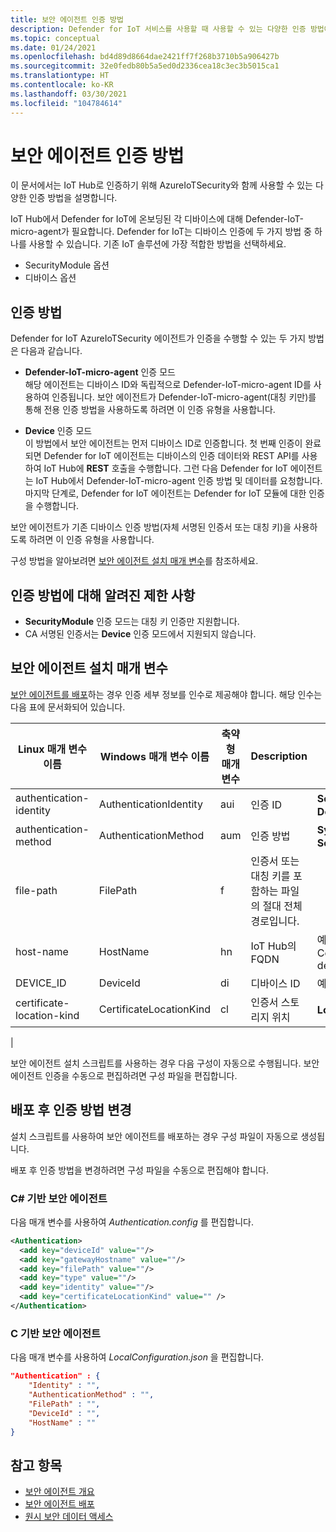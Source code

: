 ```yaml
---
title: 보안 에이전트 인증 방법
description: Defender for IoT 서비스를 사용할 때 사용할 수 있는 다양한 인증 방법에 대해 알아봅니다.
ms.topic: conceptual
ms.date: 01/24/2021
ms.openlocfilehash: bd4d89d8664dae2421ff7f268b3710b5a906427b
ms.sourcegitcommit: 32e0fedb80b5a5ed0d2336cea18c3ec3b5015ca1
ms.translationtype: HT
ms.contentlocale: ko-KR
ms.lasthandoff: 03/30/2021
ms.locfileid: "104784614"
---
```

# <a name="security-agent-authentication-methods"></a>보안 에이전트 인증 방법

이 문서에서는 IoT Hub로 인증하기 위해 AzureIoTSecurity와 함께 사용할 수 있는 다양한 인증 방법을 설명합니다.

IoT Hub에서 Defender for IoT에 온보딩된 각 디바이스에 대해 Defender-IoT-micro-agent가 필요합니다. Defender for IoT는 디바이스 인증에 두 가지 방법 중 하나를 사용할 수 있습니다. 기존 IoT 솔루션에 가장 적합한 방법을 선택하세요.

- SecurityModule 옵션
- 디바이스 옵션

## <a name="authentication-methods"></a>인증 방법

Defender for IoT AzureIoTSecurity 에이전트가 인증을 수행할 수 있는 두 가지 방법은 다음과 같습니다.

- **Defender-IoT-micro-agent** 인증 모드<br>
해당 에이전트는 디바이스 ID와 독립적으로 Defender-IoT-micro-agent ID를 사용하여 인증됩니다.
보안 에이전트가 Defender-IoT-micro-agent(대칭 키만)를 통해 전용 인증 방법을 사용하도록 하려면 이 인증 유형을 사용합니다.

- **Device** 인증 모드<br>
이 방법에서 보안 에이전트는 먼저 디바이스 ID로 인증합니다. 첫 번째 인증이 완료되면 Defender for IoT 에이전트는 디바이스의 인증 데이터와 REST API를 사용하여 IoT Hub에 **REST** 호출을 수행합니다. 그런 다음 Defender for IoT 에이전트는 IoT Hub에서 Defender-IoT-micro-agent 인증 방법 및 데이터를 요청합니다. 마지막 단계로, Defender for IoT 에이전트는 Defender for IoT 모듈에 대한 인증을 수행합니다.

보안 에이전트가 기존 디바이스 인증 방법(자체 서명된 인증서 또는 대칭 키)을 사용하도록 하려면 이 인증 유형을 사용합니다.

구성 방법을 알아보려면 [보안 에이전트 설치 매개 변수](#security-agent-installation-parameters)를 참조하세요.

## <a name="authentication-methods-known-limitations"></a>인증 방법에 대해 알려진 제한 사항

- **SecurityModule** 인증 모드는 대칭 키 인증만 지원합니다.
- CA 서명된 인증서는 **Device** 인증 모드에서 지원되지 않습니다.

## <a name="security-agent-installation-parameters"></a>보안 에이전트 설치 매개 변수

[보안 에이전트를 배포](how-to-deploy-agent.md)하는 경우 인증 세부 정보를 인수로 제공해야 합니다.
해당 인수는 다음 표에 문서화되어 있습니다.

|Linux 매개 변수 이름 | Windows 매개 변수 이름 | 축약형 매개 변수 |Description|옵션|
|---------------------|---------------|---------|---------------|---------------|
|authentication-identity|AuthenticationIdentity|aui|인증 ID| **SecurityModule** 또는 **Device**|
|authentication-method|AuthenticationMethod|aum|인증 방법|**SymmetricKey** 또는 **SelfSignedCertificate**|
|file-path|FilePath|f|인증서 또는 대칭 키를 포함하는 파일의 절대 전체 경로입니다.| |
|host-name|HostName|hn|IoT Hub의 FQDN|예: ContosoIotHub.azure-devices.net|
|DEVICE_ID|DeviceId|di|디바이스 ID|예: MyDevice1|
|certificate-location-kind|CertificateLocationKind|cl|인증서 스토리지 위치|**Localfile** 또는 **Store**|
|

보안 에이전트 설치 스크립트를 사용하는 경우 다음 구성이 자동으로 수행됩니다. 보안 에이전트 인증을 수동으로 편집하려면 구성 파일을 편집합니다.

## <a name="change-authentication-method-after-deployment"></a>배포 후 인증 방법 변경

설치 스크립트를 사용하여 보안 에이전트를 배포하는 경우 구성 파일이 자동으로 생성됩니다.

배포 후 인증 방법을 변경하려면 구성 파일을 수동으로 편집해야 합니다.

### <a name="c-based-security-agent"></a>C# 기반 보안 에이전트

다음 매개 변수를 사용하여 _Authentication.config_ 를 편집합니다.

```xml
<Authentication>
  <add key="deviceId" value=""/>
  <add key="gatewayHostname" value=""/>
  <add key="filePath" value=""/>
  <add key="type" value=""/>
  <add key="identity" value=""/>
  <add key="certificateLocationKind" value="" />
</Authentication>
```

### <a name="c-based-security-agent"></a>C 기반 보안 에이전트

다음 매개 변수를 사용하여 _LocalConfiguration.json_ 을 편집합니다.

```json
"Authentication" : {
    "Identity" : "",
    "AuthenticationMethod" : "",
    "FilePath" : "",
    "DeviceId" : "",
    "HostName" : ""
}
```

## <a name="see-also"></a>참고 항목

- [보안 에이전트 개요](security-agent-architecture.md)
- [보안 에이전트 배포](how-to-deploy-agent.md)
- [원시 보안 데이터 액세스](how-to-security-data-access.md)
